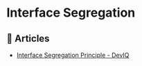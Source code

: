 # Interface Segregation

## 📕 Articles
- [Interface Segregation Principle - DevIQ](https://deviq.com/principles/interface-segregation)